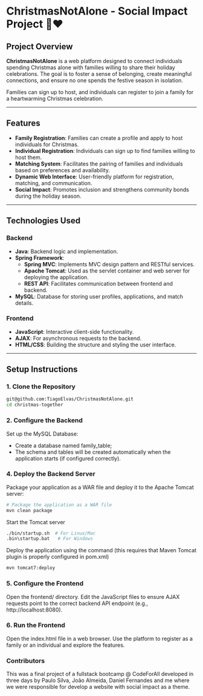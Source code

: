 # **ChristmasNotAlone - Social Impact Project** 🎄❤️  

## **Project Overview**  
**ChristmasNotAlone** is a web platform designed to connect individuals spending Christmas alone with families willing to share their holiday celebrations. The goal is to foster a sense of belonging, create meaningful connections, and ensure no one spends the festive season in isolation.  

Families can sign up to host, and individuals can register to join a family for a heartwarming Christmas celebration.  

---

## **Features**  
- **Family Registration**: Families can create a profile and apply to host individuals for Christmas.  
- **Individual Registration**: Individuals can sign up to find families willing to host them.  
- **Matching System**: Facilitates the pairing of families and individuals based on preferences and availability.  
- **Dynamic Web Interface**: User-friendly platform for registration, matching, and communication.  
- **Social Impact**: Promotes inclusion and strengthens community bonds during the holiday season.  

---

## **Technologies Used**  

### **Backend**  
- **Java**: Backend logic and implementation.  
- **Spring Framework**:  
  - **Spring MVC**: Implements MVC design pattern and RESTful services.  
  - **Apache Tomcat**: Used as the servlet container and web server for deploying the application.
  - **REST API**: Facilitates communication between frontend and backend.  
- **MySQL**: Database for storing user profiles, applications, and match details.  

### **Frontend**  
- **JavaScript**: Interactive client-side functionality.  
- **AJAX**: For asynchronous requests to the backend. 
- **HTML/CSS**: Building the structure and styling the user interface.  

---

## **Setup Instructions**  

### **1. Clone the Repository**  
```bash
git@github.com:TiagoElvas/ChristmasNotAlone.git
cd christmas-together
```

### **2. Configure the Backend**  
Set up the MySQL Database:
- Create a database named family_table;
- The schema and tables will be created automatically when the application starts (if configured correctly).

### **4. Deploy the Backend Server**
Package your application as a WAR file and deploy it to the Apache Tomcat server:

```bash
# Package the application as a WAR file
mvn clean package
```
Start the Tomcat server
```bash
./bin/startup.sh  # For Linux/Mac
.bin\startup.bat   # For Windows
```
Deploy the application using the command (this requires that Maven Tomcat plugin is properly configured in pom.xml)
```bash
mvn tomcat7:deploy
```

### **5. Configure the Frontend**
Open the frontend/ directory.
Edit the JavaScript files to ensure AJAX requests point to the correct backend API endpoint (e.g., http://localhost:8080).

### **6. Run the Frontend**
Open the index.html file in a web browser.
Use the platform to register as a family or an individual and explore the features.

### **Contributors**
This was a final project of a fullstack bootcamp @ CodeForAll developed in three days by Paulo Silva, João Almeida, Daniel Fernandes and me where we were responsible for develop a website with social impact as a theme. 



